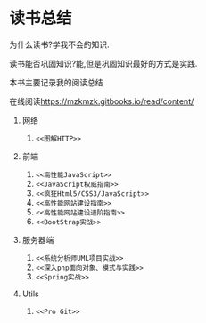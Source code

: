 读书总结
=======

为什么读书?学我不会的知识.

读书能否巩固知识?能,但是巩固知识最好的方式是实践.

本书主要记录我的阅读总结

在线阅读<https://mzkmzk.gitbooks.io/read/content/>

1. 网络
    1. `<<图解HTTP>>`
2. 前端
    1. `<<高性能JavaScript>>`
    2. `<<JavaScript权威指南>>`
    3. `<<疯狂Html5/CSS3/JavaScript>>`
    4. `<<高性能网站建设指南>>`
    5. `<<高性能网站建设进阶指南>>`
    6. `<<BootStrap实战>>`

3. 服务器端
    1. `<<系统分析师UML项目实战>>`
    2. `<<深入php面向对象、模式与实践>>`
    3. `<<Spring实战>>`
4. Utils
    1. `<<Pro Git>>`

